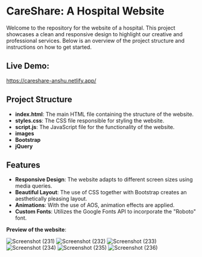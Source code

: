 # CareShare: A Hospital Website
Welcome to the repository for the website of a hospital. This project showcases a clean and responsive design to highlight our creative and professional services. Below is an overview of the project structure and instructions on how to get started.

## Live Demo:
https://careshare-anshu.netlify.app/

## Project Structure
- **index.html**: The main HTML file containing the structure of the website.
- **styles.css**: The CSS file responsible for styling the website.
- **script.js**: The JavaScript file for the functionality of the website.
- **images**
- **Bootstrap**
- **jQuery**

 ## Features

- **Responsive Design**: The website adapts to different screen sizes using media queries.
- **Beautiful Layout**: The use of CSS together with Bootstrap creates an aesthetically pleasing layout.
- **Animations**: With the use of AOS, animation effects are applied.
- **Custom Fonts**: Utilizes the Google Fonts API to incorporate the "Roboto" font.

**Preview of the website**:


![Screenshot (231)](https://github.com/anshurashi/CareShare/assets/112849131/9cdbc94c-b863-4c42-877a-413f8a5ca347)
![Screenshot (232)](https://github.com/anshurashi/CareShare/assets/112849131/2490020c-cae4-4091-ad69-29f2669fae58)
![Screenshot (233)](https://github.com/anshurashi/CareShare/assets/112849131/bc0faf49-93ae-45a8-8479-2b2666bec4f7)
![Screenshot (234)](https://github.com/anshurashi/CareShare/assets/112849131/e30b7774-7025-4b60-82d5-df73a0abebab)
![Screenshot (235)](https://github.com/anshurashi/CareShare/assets/112849131/20c3e577-4ccc-4fc7-b382-f9bc9615a453)
![Screenshot (236)](https://github.com/anshurashi/CareShare/assets/112849131/82319670-3a84-43fb-991d-67809fae3ba8)
